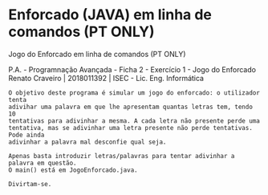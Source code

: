 # Enforcado (JAVA) em linha de comandos (PT ONLY)
Jogo do Enforcado em linha de comandos (PT ONLY)


  P.A. - Programnação Avançada - Ficha 2 - Exercício 1 - Jogo do Enforcado
  Renato Craveiro | 2018011392 | ISEC - Lic. Eng. Informática
  
    O objetivo deste programa é simular um jogo do enforcado: o utilizador tenta 
    adivihar uma palavra em que lhe apresentam quantas letras tem, tendo 10
    tentativas para adivinhar a mesma. A cada letra não presente perde uma 
    tentativa, mas se adivinhar uma letra presente não perde tentativas. Pode ainda
    adivinhar a palavra mal desconfie qual seja.
    
    Apenas basta introduzir letras/palavras para tentar adivinhar a palavra em questão.
    O main() está em JogoEnforcado.java.
    
    Divirtam-se.
    
    
